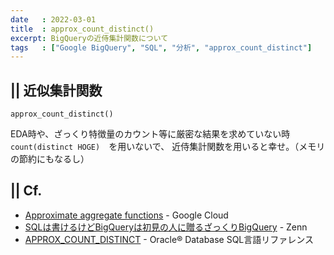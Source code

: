 ```yaml
---
date   : 2022-03-01
title  : approx_count_distinct()
excerpt: BigQueryの近侍集計関数について
tags   : ["Google BigQuery", "SQL", "分析", "approx_count_distinct"]
---
```


## || 近似集計関数

`approx_count_distinct()`

EDA時や、ざっくり特徴量のカウント等に厳密な結果を求めていない時　`count(distinct HOGE)`　を用いないで、
近侍集計関数を用いると幸せ。（メモリの節約にもなるし）


## || Cf.
+ [Approximate aggregate functions](https://cloud.google.com/bigquery/docs/reference/standard-sql/approximate_aggregate_functions#approximate_aggregate_functions) - Google Cloud
+ [SQLは書けるけどBigQueryは初見の人に贈るざっくりBigQuery](https://zenn.dev/masumomo/articles/e45d1f57cc8025) - Zenn
+ [APPROX_COUNT_DISTINCT](https://docs.oracle.com/cd/E57425_01/121/SQLRF/functions013.htm) - Oracle® Database SQL言語リファレンス
